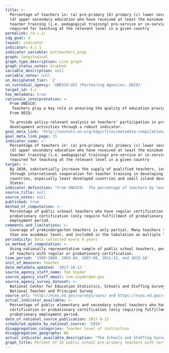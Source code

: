 ```yaml
---
title: >-
  Percentage of teachers in: (a) pre-primary (b) primary (c) lower secondary and
  (d) upper secondary education who have received at least the minimum organized
  teacher training (i.e. pedagogical training) pre-service or in-service
  required for teaching at the relevant level in a given country
permalink: /4-c-1/
sdg_goal: 4
layout: indicator
indicator: 4.c.1
indicator_variable: pctteachers_prep
graph: longitudinal
graph_type_description: Line graph
graph_status_notes: Graphed
variable_description: null
variable_notes: null
un_designated_tier: '2'
un_custodial_agency: 'UNESCO-UIS (Partnering Agencies: OECD)'
target_id: 4.c
has_metadata: true
rationale_interpretation: >-
  From UNESCO: 
   Teachers play a key role in ensuring the quality of education provided. Ideally all teachers should receive adequate, appropriate and relevant pedagogical training to teach at the chosen level of education and be academically well-qualified in the subject(s) they are expected to teach. This indicator measures the share of the teaching work force which is pedagogically well-trained. 
  From OECD: 

  To provide policy-relevant analysis on teachers' participation in professional
  development activities through a robust indicator.
goal_meta_link: 'http://unstats.un.org/sdgs/files/metadata-compilation/Metadata-Goal-4.pdf'
goal_meta_link_page: 15
indicator_name: >-
  Percentage of teachers in: (a) pre-primary (b) primary (c) lower secondary and
  (d) upper secondary education who have received at least the minimum organized
  teacher training (i.e. pedagogical training) pre-service or in-service
  required for teaching at the relevant level in a given country
target: >-
  By 2030, substantially increase the supply of qualified teachers, including
  through international cooperation for teacher training in developing
  countries, especially least developed countries and small island developing
  States.
indicator_definition: "From UNESCO:  The percentage of teachers by level of education taught (pre-primary, primary, lower secondary and upper secondary) who have received at least the minimum organized pedagogical teacher training pre-service and in-service required for teaching at the relevant level in a given country. The indicator should be calculated separately for public and private institutions. From OECD: Teachers (ISCED 2 level) were asked to indicate whether they had participated in any of the following activities 12 months prior to the survey: \tCourses/workshops (on subject matter or methods and/or other education-related topics). \tEducation conferences or seminars (where teachers and/or researchers present their research results and discuss education problems). \tObservation visits to other schools. \tObservation visits to business premises, public organisations, or non-governmental organisations. \tIn-service training courses in business premises, public organisations or non-governmental organisations. \tQualification programmes (e.g. a degree programme). \tParticipation in a network of teachers formed specifically for the professional development of teachers. \tIndividual or collaborative research on a topic of professional interest. \tMentoring and/or peer observation and coaching as part of a formal school arrangement"
source_title: null
source_notes: null
published: true
method_of_computation: >-
  Percentage of public schoool teachers who have regular certification or
  probationary certification (only require fulfillment of probationary
  employment period.
comments_and_limitations: >-
  Coverage of prekindergarten teachers is only partial. Many teachers teach more
  than one academic level, and included in the tabulation as multiple levels.
periodicity: Data collected every 4 years
us_method_of_computation: >-
  Using nationally representative sample of public school teachers, percentage
  of teachers with regular or probationary certification.
time_period: '1999-2000, 2003-04, 2007-08, 2011-12, and 2015-16'
unit_of_measure: Teacher
date_metadata_updated: '2017-10-13 '
source_agency_staff_name: Tom Snyder
source_agency_staff_email: tom.snyder@ed.gov
source_agency_survey_dataset: >-
  National Center for Education Statistics, Schools and Staffing Survey;
  National Teacher and Principal Survey
source_url: 'http://nces.ed.gov/surveys/sass/ and https://nces.ed.gov/surveys/ntps/'
actual_indicator_available: >-
  Percentage of public elementary and secondary school teachers who have regular
  certification or probationary certification (only requiring fulfillment of a
  probationary employment period. 
date_of_national_source_publication: 2017-8-15
scheduled_update_by_national_source: '2019'
disaggregation_categories: Teacher level of instruction
disaggregation_geography: NA
actual_indicator_available_description: "The Schools and Staffing Survey (SASS) was conducted by NCES seven times between 1987 through 2011. SASS was an integrated study public and private school districts, schools, principals, and teachers designed to provide descriptive data on the context of elementary and secondary education. SASS covered a wide range of topics from teacher demand, teacher and principal characteristics, general conditions in schools, principals' and teachers' perceptions of school climate and problems in their schools, teacher compensation, district hiring and retention practices, to basic characteristics of the student population. After 2011–12, NCES redesigned SASS and named it the National Teacher and Principal Survey (NTPS) to reflect the redesigned study's focus on the teacher and principal labor market and on the state of K-12 school staff. NCES first conducted NTPS in 2015–16 and released data in 2017. Variable name                         Description of variable pctteachers_prep\t\t\t    Percent of public school teachers with certification, preprimary pctteachers_prim\t\t\t    Percent of public school teachers with certification, primary pctteachers_lowersec\t\t\tPercent of public school teachers with certification, lower secondary pctteachers_uppersec\t\t\tPercent of public school teachers with certification, upper secondary pctteachers_multiple levels\t\tPercent of public school teachers with certification, multiple levels"
graph_title: Percent of US public school pre-primary teachers with certification
---
```

